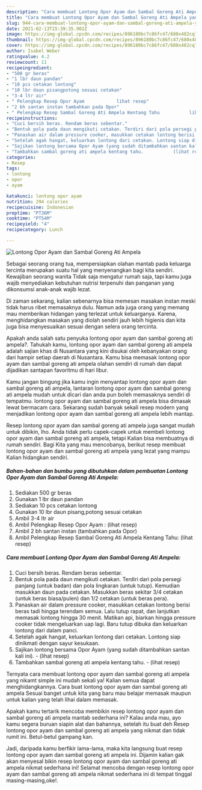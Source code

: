 ```yaml
---
description: "Cara membuat Lontong Opor Ayam dan Sambal Goreng Ati Ampela yang lezat Untuk Jualan"
title: "Cara membuat Lontong Opor Ayam dan Sambal Goreng Ati Ampela yang lezat Untuk Jualan"
slug: 944-cara-membuat-lontong-opor-ayam-dan-sambal-goreng-ati-ampela-yang-lezat-untuk-jualan
date: 2021-02-13T15:39:35.902Z
image: https://img-global.cpcdn.com/recipes/896180bc7c86fc47/680x482cq70/lontong-opor-ayam-dan-sambal-goreng-ati-ampela-foto-resep-utama.jpg
thumbnail: https://img-global.cpcdn.com/recipes/896180bc7c86fc47/680x482cq70/lontong-opor-ayam-dan-sambal-goreng-ati-ampela-foto-resep-utama.jpg
cover: https://img-global.cpcdn.com/recipes/896180bc7c86fc47/680x482cq70/lontong-opor-ayam-dan-sambal-goreng-ati-ampela-foto-resep-utama.jpg
author: Isabel Weber
ratingvalue: 4.2
reviewcount: 11
recipeingredient:
- "500 gr beras"
- "1 lbr daun pandan"
- "10 pcs cetakan lontong"
- "10 lbr daun pisangpotong sesuai cetakan"
- "3-4 ltr air"
- " Pelengkap Resep Opor Ayam            lihat resep"
- "2 bh santan instan tambahkan pada Opor"
- " Pelengkap Resep Sambal Goreng Ati Ampela Kentang Tahu           lihat resep"
recipeinstructions:
- "Cuci bersih beras. Rendam beras sebentar."
- "Bentuk pola pada daun mengikuti cetakan. Terdiri dari pola persegi panjang (untuk badan) dan pola lingkaran (untuk tutup). Kemudian masukkan daun pada cetakan. Masukkan beras sekitar 3/4 cetakan (untuk beras biasa/pulen) dan 1/2 cetakan (untuk beras pera)."
- "Panaskan air dalam pressure cooker, masukkan cetakan lontong berisi beras tadi hingga terendam semua. Lalu tutup rapat, dan lanjutkan memasak lontong hingga 30 menit. Matikan api, biarkan hingga pressure cooker tidak mengeluarkan uap lagi. Baru tutup dibuka dan keluarkan lontong dari dalam panci."
- "Setelah agak hangat, keluarkan lontong dari cetakan. Lontong siap dinikmati dengan sayur kesukaan."
- "Sajikan lontong bersama Opor Ayam (yang sudah ditambahkan santan kali ini).           (lihat resep)"
- "Tambahkan sambal goreng ati ampela kentang tahu.           (lihat resep)"
categories:
- Resep
tags:
- lontong
- opor
- ayam

katakunci: lontong opor ayam 
nutrition: 294 calories
recipecuisine: Indonesian
preptime: "PT36M"
cooktime: "PT54M"
recipeyield: "4"
recipecategory: Lunch

---
```



![Lontong Opor Ayam dan Sambal Goreng Ati Ampela](https://img-global.cpcdn.com/recipes/896180bc7c86fc47/680x482cq70/lontong-opor-ayam-dan-sambal-goreng-ati-ampela-foto-resep-utama.jpg)

Sebagai seorang orang tua, mempersiapkan olahan mantab pada keluarga tercinta merupakan suatu hal yang menyenangkan bagi kita sendiri. Kewajiban seorang  wanita Tidak saja mengatur rumah saja, tapi kamu juga wajib menyediakan kebutuhan nutrisi terpenuhi dan panganan yang dikonsumsi anak-anak wajib lezat.

Di zaman  sekarang, kalian sebenarnya bisa memesan masakan instan meski tidak harus ribet memasaknya dulu. Namun ada juga orang yang memang mau memberikan hidangan yang terlezat untuk keluarganya. Karena, menghidangkan masakan yang diolah sendiri jauh lebih higienis dan kita juga bisa menyesuaikan sesuai dengan selera orang tercinta. 



Apakah anda salah satu penyuka lontong opor ayam dan sambal goreng ati ampela?. Tahukah kamu, lontong opor ayam dan sambal goreng ati ampela adalah sajian khas di Nusantara yang kini disukai oleh kebanyakan orang dari hampir setiap daerah di Nusantara. Kamu bisa memasak lontong opor ayam dan sambal goreng ati ampela olahan sendiri di rumah dan dapat dijadikan santapan favoritmu di hari libur.

Kamu jangan bingung jika kamu ingin menyantap lontong opor ayam dan sambal goreng ati ampela, lantaran lontong opor ayam dan sambal goreng ati ampela mudah untuk dicari dan anda pun boleh memasaknya sendiri di tempatmu. lontong opor ayam dan sambal goreng ati ampela bisa dimasak lewat bermacam cara. Sekarang sudah banyak sekali resep modern yang menjadikan lontong opor ayam dan sambal goreng ati ampela lebih mantap.

Resep lontong opor ayam dan sambal goreng ati ampela juga sangat mudah untuk dibikin, lho. Anda tidak perlu capek-capek untuk membeli lontong opor ayam dan sambal goreng ati ampela, tetapi Kalian bisa membuatnya di rumah sendiri. Bagi Kita yang mau mencobanya, berikut resep membuat lontong opor ayam dan sambal goreng ati ampela yang lezat yang mampu Kalian hidangkan sendiri.

<!--inarticleads1-->

##### Bahan-bahan dan bumbu yang dibutuhkan dalam pembuatan Lontong Opor Ayam dan Sambal Goreng Ati Ampela:

1. Sediakan 500 gr beras
1. Gunakan 1 lbr daun pandan
1. Sediakan 10 pcs cetakan lontong
1. Gunakan 10 lbr daun pisang,potong sesuai cetakan
1. Ambil 3-4 ltr air
1. Ambil  Pelengkap Resep Opor Ayam :           (lihat resep)
1. Ambil 2 bh santan instan (tambahkan pada Opor)
1. Ambil  Pelengkap Resep Sambal Goreng Ati Ampela Kentang Tahu:           (lihat resep)




<!--inarticleads2-->

##### Cara membuat Lontong Opor Ayam dan Sambal Goreng Ati Ampela:

1. Cuci bersih beras. Rendam beras sebentar.
1. Bentuk pola pada daun mengikuti cetakan. Terdiri dari pola persegi panjang (untuk badan) dan pola lingkaran (untuk tutup). Kemudian masukkan daun pada cetakan. Masukkan beras sekitar 3/4 cetakan (untuk beras biasa/pulen) dan 1/2 cetakan (untuk beras pera).
1. Panaskan air dalam pressure cooker, masukkan cetakan lontong berisi beras tadi hingga terendam semua. Lalu tutup rapat, dan lanjutkan memasak lontong hingga 30 menit. Matikan api, biarkan hingga pressure cooker tidak mengeluarkan uap lagi. Baru tutup dibuka dan keluarkan lontong dari dalam panci.
1. Setelah agak hangat, keluarkan lontong dari cetakan. Lontong siap dinikmati dengan sayur kesukaan.
1. Sajikan lontong bersama Opor Ayam (yang sudah ditambahkan santan kali ini). -           (lihat resep)
1. Tambahkan sambal goreng ati ampela kentang tahu. -           (lihat resep)




Ternyata cara membuat lontong opor ayam dan sambal goreng ati ampela yang nikamt simple ini mudah sekali ya! Kalian semua dapat menghidangkannya. Cara buat lontong opor ayam dan sambal goreng ati ampela Sesuai banget untuk kita yang baru mau belajar memasak maupun untuk kalian yang telah lihai dalam memasak.

Apakah kamu tertarik mencoba membikin resep lontong opor ayam dan sambal goreng ati ampela mantab sederhana ini? Kalau anda mau, ayo kamu segera buruan siapin alat dan bahannya, setelah itu buat deh Resep lontong opor ayam dan sambal goreng ati ampela yang nikmat dan tidak rumit ini. Betul-betul gampang kan. 

Jadi, daripada kamu berfikir lama-lama, maka kita langsung buat resep lontong opor ayam dan sambal goreng ati ampela ini. Dijamin kalian gak akan menyesal bikin resep lontong opor ayam dan sambal goreng ati ampela nikmat sederhana ini! Selamat mencoba dengan resep lontong opor ayam dan sambal goreng ati ampela nikmat sederhana ini di tempat tinggal masing-masing,oke!.


